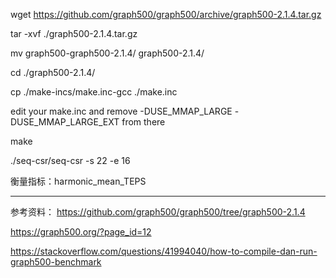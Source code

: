 wget https://github.com/graph500/graph500/archive/graph500-2.1.4.tar.gz

tar -xvf ./graph500-2.1.4.tar.gz

mv graph500-graph500-2.1.4/ graph500-2.1.4/

cd ./graph500-2.1.4/

cp ./make-incs/make.inc-gcc ./make.inc

edit your make.inc and remove -DUSE_MMAP_LARGE -DUSE_MMAP_LARGE_EXT from there 

make

./seq-csr/seq-csr -s 22 -e 16

衡量指标：harmonic_mean_TEPS

---
参考资料：
https://github.com/graph500/graph500/tree/graph500-2.1.4

https://graph500.org/?page_id=12

https://stackoverflow.com/questions/41994040/how-to-compile-dan-run-graph500-benchmark



